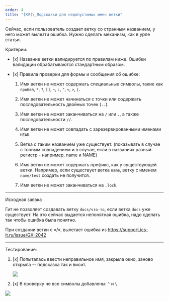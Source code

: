 ```yaml
---
order: 4
title: "[KV]\_Подсказки для недопустимых имен ветки"
---
```


Сейчас, если пользователь создает ветку со странным названием, у него может вылезти ошибка. Нужно сделать механизм, как в урле статьи.

Критерии:

-  \[x\] Название ветки валидируется по правилам ниже. Ошибки валидации обрабатываются стандартным образом.

-  \[x\] Правила проверки для формы и сообщения об ошибке:

   1. Имя ветки не может содержать специальные символы, такие как `пробел`, `*`, `?`, `[]`, `~`, `:`, `"`, `<`, `>`, `|`.

   2. Имя ветки не может начинаться с точки или содержать последовательность двойных точек (`..`).

   3. Имя ветки не может заканчиваться на `/` или `.`, а также последовательности `//`.

   4. Имя ветки не может совпадать с зарезервированными именами `HEAD`.

   5. Ветка с таким названием уже существует. (показывать в случае с точным совпадением и в случае, если в названиях разный регистр - например, name и NAME)

   6. Имя ветки не может содержать префикс, как у существующей ветки. Например, если существует ветка `name`, ветку с именем `name/test` создать не получится.

   7. Имя ветки не может заканчиваться на `.lock`.

---

Исходная заявка

Гит не позволяет создавать ветку `docs/что-то`, если ветка `docs` уже существует. На это сейчас выдается непонятная ошибка, надо сделать так чтобы ошибка была понятно.

При создании ветки с «/», вылетает ошибка из https://support.ics-it.ru/issue/GX-2042

---

Тестирование:

1. \[x\]  Попыталась ввести неправильное имя, закрыла окно, заново открыла -- подсказка так и висит.

   ![](./invalid-branch-name_0.png)

2. \[x\] В проверку не все символы добавлены: `^` и `\`

![](./invalid-branch-name_1.png)